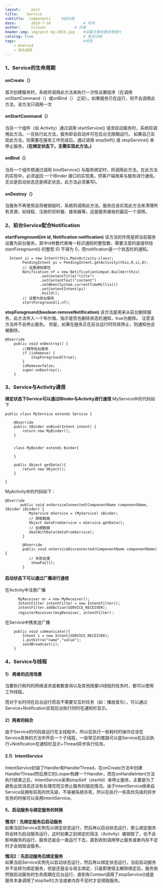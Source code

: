 ```yaml
---
layout:     post   				    
title:    Service  				 
subtitle:  components     #副标题
date:       2018-7-10			   	# 时间
author:     Cc1over				# 作者
header-img: img/post-bg-2015.jpg 	#这篇文章标题背景图片
catalog: true 						# 是否归档
tags:								#标签
    - Android
    - 四大组件
---
```



###  1、Service的生命周期
#### onCreate（）
首次创建服务时，系统将调用此方法来执行一次性设置程序（在调用 onStartCommand（）或onBind（） 之前）。如果服务已在运行，则不会调用此方法，该方法只调用一次


####  onStartCommand（）
当另一个组件（如 Activity）通过调用 startService() 请求启动服务时，系统将调用此方法。一旦执行此方法，服务即会启动并可在后台无限期运行。 如果自己实现此方法，则需要在服务工作完成后，通过调用 stopSelf() 或 stopService() 来停止服务。**（在绑定状态下，无需实现此方法。)**


####  onBind（）
当另一个组件想通过调用 bindService() 与服务绑定时，将调用此方法。在此方法的实现中，必须返回 一个IBinder 接口的实现类，供客户端用来与服务进行通信。无论是启动状态还是绑定状态，此方法必须重写l。


####  onDestroy（）
当服务不再使用且将被销毁时，系统将调用此方法。服务应该实现此方法来清理所有资源，如线程、注册的侦听器、接收器等，这是服务接收的最后一个调用。


###  2、前台Service配合Notification
**startForeground(int id, Notification notification)** 该方法的作用是把当前服务设置为前台服务，其中id参数代表唯一标识通知的整型数，需要注意的是提供给 startForeground() 的整型 ID 不得为 0，而notification是一个状态栏的通知。
~~~
  Intent ii = new Intent(this,MainActivity.class);
        PendingIntent pi = PendingIntent.getActivity(this,0,ii,0);
        // 设置通知属性
        Notification nf = new NotificationCompat.Builder(this)
                .setContentTitle("title")
                .setContentText("content")
                .setWhen(System.currentTimeMillis())
                .setContentIntent(pi)
                .build();
        // 设置为前台服务
        startForeground(1,nf);
~~~
**stopForeground(boolean removeNotification)** 
该方法是用来从前台删除服务，此方法传入一个布尔值，指示是否也删除状态栏通知，true为删除。 注意该方法并不会停止服务。 但是，如果在服务正在前台运行时将其停止，则通知也会被删除。

~~~
@Override
    public void onDestroy() {
        //移除前台服务
        if (isRemove) {
            stopForeground(true);
        }
        isRemove=false;
        super.onDestroy();
    }
~~~



###  3、Service与Activity通信
**绑定状态下Service可以通过IBinder与Activity进行通信**
MyService中的代码如下
~~~
public class MyService extends Service {

    @Override
    public IBinder onBind(Intent intent) {
        return new MyBinder();
    }


    class MyBinder extends Binder{

    }

    public Object getData(){
        return new Object();
    }

}
~~~
MyActivity中的代码如下：
~~~
@Override
       public void onServiceConnected(ComponentName componentName, IBinder iBinder) {
           MyService mService = (MyService) iBinder;
           // 获取数据
           Object dataFromService = mService.getData();
           // 处理数据
           dealWithData(dataFromService);
        }

        @Override
        public void onServiceDisconnected(ComponentName componentName) {
           // 失败处理
            showFail();
        }
~~~


#### 启动状态下可以通过广播进行通信
在Activity中注册广播
~~~
      MyReceiver mr = new MyReceiver();
      IntentFilter intentFilter = new IntentFilter();
      intentFilter.addAction(SERVICE_RECEIVER);
      registerReceiver(msgReceiver, intentFilter)；
~~~
在Service中携发送广播
~~~
    public void communicate(){
        Intent i = new Intent(SERVICE_RECEIVER);
        i.putExtra("name","value");
        sendBroadcast(i);
    }
~~~


### 4、Service与线程

####  1） 两者的应用场景
当要执行耗时的网络请求或者数查询以及其他阻塞UI线程的任务时，都可以使用工作线程。<br>

而对于长时间在后台运行而且不需要交互的任务（如：播放音乐），可以通过Service+Notification实现后台执行同时在通知栏显示。


#### 2）两者的结合
由于Service的代码是运行在主线程中，所以在执行一些耗时的操作应该在Service具体的方法中开启一个子线程，一些常见的套路可以是Service在后台执行+Notification在通知栏显示+Thread异步执行任务。


#### 2.1）IntentService<br>
IntentService封装了Handler和HandlerThread，在onCreate方法中创建HandlerThread然后用它的Looper构建一个Handler，而在onHandleIntent方法执行结束之后，IntentService采用stopSelf（startId）来停止服务，主要是为了避免出现消息还没有处理完而又停止服务的尴尬情况。由于IntentService继承自Service且拥有较高的优先级，不易被系统杀死，所以在执行一些高优先级的异步任务的时候可以采用IntentService。


#### 5、启动服务与绑定服务的转换
**情况1：先绑定服务后启动服务**<br>如果当前Service实例先以绑定状态运行，然后再以启动状态运行，那么绑定服务将会转为启动服务运行，这时如果之前绑定的宿主（Activity）被销毁了，也不会影响服务的运行，服务还是会一直运行下去，直到收到调用停止服务或者内存不足时才会销毁该服务。<br>

**情况2：先启动服务后绑定服务**<br>如果当前Service实例先以启动状态运行，然后再以绑定状态运行，当前启动服务并不会转为绑定服务，但是还是会与宿主绑定，只是即使宿主解除绑定后，服务依然按启动服务的生命周期在后台运行，直到有Context调用了stopService()或是服务本身调用了stopSelf()方法或者内存不足时才会销毁服务。

